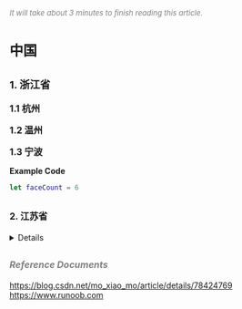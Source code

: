 
<font color=gray size=2>*It will take about 3 minutes to finish reading this article.*</font>

# **<font size=5>中国</font>**
 

## **<font size=4>1. 浙江省</font>**
 
 
<strong>**<font size=3>1.1 杭州</font>**  </strong>

<strong>**<font size=3>1.2 温州</font>**  </strong>

<strong>**<font size=3>1.3 宁波</font>**  </strong>

<strong> Example Code </strong>
```Swift 
let faceCount = 6
```
 

## **<font size=3 >2. 江苏省</font>**
<details>
<summary>Details</summary>
</details>

## **<font color=gray size=3 >*Reference Documents*</font>**
<https://blog.csdn.net/mo_xiao_mo/article/details/78424769>  
<https://www.runoob.com>
